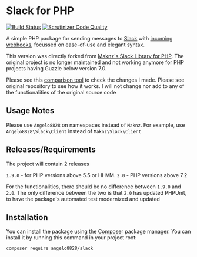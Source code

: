 # Slack for PHP

[![Build Status](https://travis-ci.org/maknz/slack.svg?branch=master)](https://travis-ci.org/maknz/slack)
[![Scrutinizer Code Quality](https://scrutinizer-ci.com/g/maknz/slack/badges/quality-score.png?b=master)](https://scrutinizer-ci.com/g/maknz/slack/?branch=master)

A simple PHP package for sending messages to [Slack](https://slack.com) with [incoming webhooks](https://my.slack.com/services/new/incoming-webhook), focussed on ease-of-use and elegant syntax.

This version was directly forked from [Maknz's Slack Library for PHP](https://github.com/maknz/slack). The original project is no longer maintained and not working anymore for PHP projects having Guzzle below version 7.0.

Please see this [comparison tool](https://github.com/maknz/slack/compare/master...Angelo8828:slack:master) to check the changes I made. Please see original repository to see how it works. I will not change nor add to any of the functionalities of the original source code

## Usage Notes

Please use `Angelo8828` on namespaces instead of `Maknz`. For example, use `Angelo8828\Slack\Client` instead of `Maknz\Slack\Client`

## Releases/Requirements

The project will contain 2 releases

`1.9.0` - for PHP versions above 5.5 or HHVM.
`2.0`   - PHP versions above 7.2

For the functionalities, there should be no difference between `1.9.0` and `2.0`. The only difference between the two is that `2.0` has updated PHPUnit, to have the package's automated test modernized and updated

## Installation

You can install the package using the [Composer](https://getcomposer.org/) package manager. You can install it by running this command in your project root:

```sh
composer require angelo8828/slack
```

